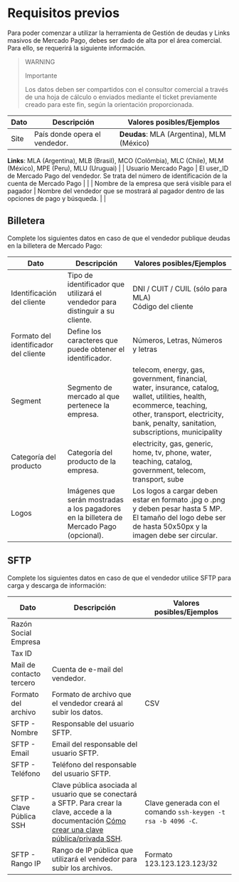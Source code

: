 # Requisitos previos

Para poder comenzar a utilizar la herramienta de Gestión de deudas y Links masivos de Mercado Pago, debes ser dado de alta por el área comercial. Para ello, se requerirá la siguiente información.

> WARNING
>
> Importante
>
> Los datos deben ser compartidos con el consultor comercial a través de una hoja de cálculo o enviados mediante el ticket previamente creado para este fin, según la orientación proporcionada.

| Dato                   | Descripción                                                                                                         | Valores posibles/Ejemplos                                                                                                    |
|------------------------|---------------------------------------------------------------------------------------------------------------------|------------------------------------------------------------------------------------------------------------------------------|
| Site                   | País donde opera el vendedor.                                                                                      | **Deudas**: MLA (Argentina), MLM (México)

**Links**: MLA (Argentina), MLB (Brasil), MCO (Colômbia), MLC (Chile), MLM (México), MPE (Peru), MLU (Uruguai)                                                                                                                       |
| Usuario Mercado Pago   | El user_ID de Mercado Pago del vendedor. Se trata del número de identificación de la cuenta de Mercado Pago          |                                                                                                                         |
| Nombre de la empresa que será visible para el pagador | Nombre del vendedor que se mostrará al pagador dentro de las opciones de pago y búsqueda.  |                                                                                                                         |

## Billetera 

Complete los siguientes datos en caso de que el vendedor publique deudas en la billetera de Mercado Pago:

| Dato                        | Descripción                                                                                                         | Valores posibles/Ejemplos                                                                                                    |
|-----------------------------|---------------------------------------------------------------------------------------------------------------------|------------------------------------------------------------------------------------------------------------------------------|
| Identificación del cliente  | Tipo de identificador que utilizará el vendedor para distinguir a su cliente.                                      | DNI / CUIT / CUIL (sólo para MLA) <br> Código del cliente                                                                         |
| Formato del identificador del cliente | Define los caracteres que puede obtener el identificador.                                                          | Números, Letras, Números y letras                                                                                            |
| Segment                     | Segmento de mercado al que pertenece la empresa.                                                                   | telecom, energy, gas, government, financial, water, insurance, catalog, wallet, utilities, health, ecommerce, teaching, other, transport, electricity, bank, penalty, sanitation, subscriptions, municipality |
| Categoría del producto      | Categoría del producto de la empresa.                                                                              | electricity, gas, generic, home, tv, phone, water, teaching, catalog, government, telecom, transport, sube                     |
| Logos                       | Imágenes que serán mostradas a los pagadores en la billetera de Mercado Pago (opcional).                        | Los logos a cargar deben estar en formato .jpg o .png y deben pesar hasta 5 MP. El tamaño del logo debe ser de hasta 50x50px y la imagen debe ser circular. |

## SFTP

Complete los siguientes datos en caso de que el vendedor utilice SFTP para carga y descarga de información:

| Dato                        | Descripción                                                                                   | Valores posibles/Ejemplos                                                                                                    |
|-----------------------------|-----------------------------------------------------------------------------------------------|------------------------------------------------------------------------------------------------------------------------------|
| Razón Social Empresa        |                                                                                          |                                                                                                                         |
| Tax ID                      |                                                                                          |                                                                                                                         |
| Mail de contacto tercero    | Cuenta de e-mail del vendedor.                                                               |                                                                                                                         |
| Formato del archivo         | Formato de archivo que el vendedor creará al subir los datos.                               | CSV                                                                                                                          |
| SFTP - Nombre               | Responsable del usuario SFTP.                                                                |                                                                                                                         |
| SFTP - Email                | Email del responsable del usuario SFTP.                                                       |                                                                                                                         |
| SFTP - Teléfono             | Teléfono del responsable del usuario SFTP.                                                    |                                                                                                                         |
| SFTP - Clave Pública SSH    | Clave pública asociada al usuario que se conectará a SFTP. Para crear la clave, accede a la documentación [Cómo crear una clave pública/privada SSH](). | Clave generada con el comando `ssh-keygen -t rsa -b 4096 -C`.                                                                |
| SFTP - Rango IP             | Rango de IP pública que utilizará el vendedor para subir los archivos.                        | Formato 123.123.123.123/32                                                                                                  |
